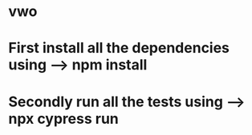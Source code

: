 # vwo

# First install all the dependencies using --> npm install 
# Secondly run all the tests using --> npx cypress run 